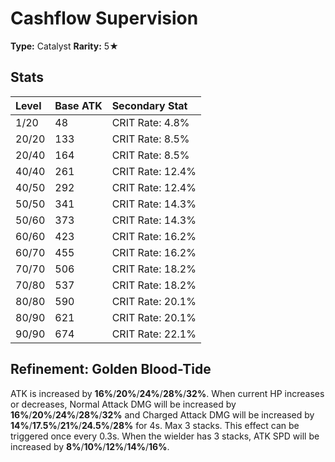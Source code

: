 # Cashflow Supervision

**Type:** Catalyst
**Rarity:** 5★

## Stats

| Level | Base ATK | Secondary Stat |
| :--- | :--- | :--- |
| 1/20 | 48 | CRIT Rate: 4.8% |
| 20/20 | 133 | CRIT Rate: 8.5% |
| 20/40 | 164 | CRIT Rate: 8.5% |
| 40/40 | 261 | CRIT Rate: 12.4% |
| 40/50 | 292 | CRIT Rate: 12.4% |
| 50/50 | 341 | CRIT Rate: 14.3% |
| 50/60 | 373 | CRIT Rate: 14.3% |
| 60/60 | 423 | CRIT Rate: 16.2% |
| 60/70 | 455 | CRIT Rate: 16.2% |
| 70/70 | 506 | CRIT Rate: 18.2% |
| 70/80 | 537 | CRIT Rate: 18.2% |
| 80/80 | 590 | CRIT Rate: 20.1% |
| 80/90 | 621 | CRIT Rate: 20.1% |
| 90/90 | 674 | CRIT Rate: 22.1% |

## Refinement: Golden Blood-Tide

ATK is increased by **16%**/**20%**/**24%**/**28%**/**32%**. When current HP increases or decreases, Normal Attack DMG will be increased by **16%**/**20%**/**24%**/**28%**/**32%** and Charged Attack DMG will be increased by **14%**/**17.5%**/**21%**/**24.5%**/**28%** for 4s. Max 3 stacks. This effect can be triggered once every 0.3s. When the wielder has 3 stacks, ATK SPD will be increased by **8%**/**10%**/**12%**/**14%**/**16%**.

